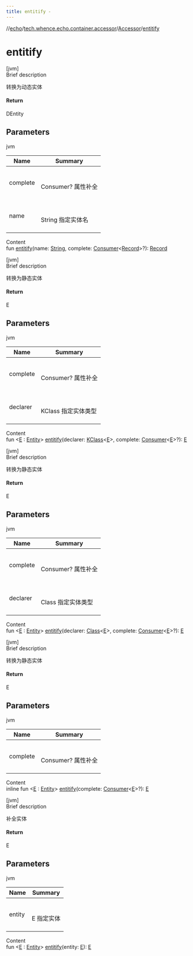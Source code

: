 ```yaml
---
title: entitify -
---
```

//[echo](../../index.md)/[tech.whence.echo.container.accessor](../index.md)/[Accessor](index.md)/[entitify](entitify.md)



# entitify  
[jvm]  
Brief description  


转换为动态实体



#### Return  


DEntity



## Parameters  
  
jvm  
  
|  Name|  Summary| 
|---|---|
| complete| <br><br>Consumer<DEntity>? 属性补全<br><br>
| name| <br><br>String 指定实体名<br><br>
  
  
Content  
fun [entitify](entitify.md)(name: [String](https://kotlinlang.org/api/latest/jvm/stdlib/kotlin/-string/index.html), complete: [Consumer](../../tech.whence.echo.function/-consumer/index.md)<[Record](../../tech.whence.echo.dal.entity/-record/index.md)>?): [Record](../../tech.whence.echo.dal.entity/-record/index.md)  


[jvm]  
Brief description  


转换为静态实体



#### Return  


E



## Parameters  
  
jvm  
  
|  Name|  Summary| 
|---|---|
| complete| <br><br>Consumer<E>? 属性补全<br><br>
| declarer| <br><br>KClass<E> 指定实体类型<br><br>
  
  
Content  
fun <[E](entitify.md) : [Entity](../../tech.whence.echo.dal.entity/-entity/index.md)> [entitify](entitify.md)(declarer: [KClass](https://kotlinlang.org/api/latest/jvm/stdlib/kotlin.reflect/-k-class/index.html)<[E](entitify.md)>, complete: [Consumer](../../tech.whence.echo.function/-consumer/index.md)<[E](entitify.md)>?): [E](entitify.md)  


[jvm]  
Brief description  


转换为静态实体



#### Return  


E



## Parameters  
  
jvm  
  
|  Name|  Summary| 
|---|---|
| complete| <br><br>Consumer<E>? 属性补全<br><br>
| declarer| <br><br>Class<E> 指定实体类型<br><br>
  
  
Content  
fun <[E](entitify.md) : [Entity](../../tech.whence.echo.dal.entity/-entity/index.md)> [entitify](entitify.md)(declarer: [Class](https://docs.oracle.com/javase/8/docs/api/java/lang/Class.html)<[E](entitify.md)>, complete: [Consumer](../../tech.whence.echo.function/-consumer/index.md)<[E](entitify.md)>?): [E](entitify.md)  


[jvm]  
Brief description  


转换为静态实体



#### Return  


E



## Parameters  
  
jvm  
  
|  Name|  Summary| 
|---|---|
| complete| <br><br>Consumer<E>? 属性补全<br><br>
  
  
Content  
inline fun <[E](entitify.md) : [Entity](../../tech.whence.echo.dal.entity/-entity/index.md)> [entitify](entitify.md)(complete: [Consumer](../../tech.whence.echo.function/-consumer/index.md)<[E](entitify.md)>?): [E](entitify.md)  


[jvm]  
Brief description  


补全实体



#### Return  


E



## Parameters  
  
jvm  
  
|  Name|  Summary| 
|---|---|
| entity| <br><br>E 指定实体<br><br>
  
  
Content  
fun <[E](entitify.md) : [Entity](../../tech.whence.echo.dal.entity/-entity/index.md)> [entitify](entitify.md)(entity: [E](entitify.md)): [E](entitify.md)  



